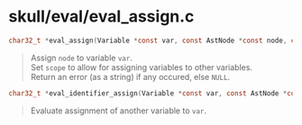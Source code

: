# skull/eval/eval_assign.c

```c
char32_t *eval_assign(Variable *const var, const AstNode *const node, const Scope *scope)
```

> Assign `node` to variable `var`.
> \
> Set `scope` to allow for assigning variables to other variables.
> \
> Return an error (as a string) if any occured, else `NULL`.

```c
char32_t *eval_identifier_assign(Variable *const var, const AstNode *const node, const Scope *scope)
```

> Evaluate assignment of another variable to `var`.

